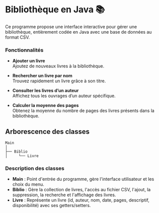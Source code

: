 # Bibliothèque en Java 📚

Ce programme propose une interface interactive pour gérer une bibliothèque, entièrement codée en Java avec une base de données au format CSV.

### Fonctionnalités

- **Ajouter un livre**  
    Ajoutez de nouveaux livres à la bibliothèque.

- **Rechercher un livre par nom**  
    Trouvez rapidement un livre grâce à son titre.

- **Consulter les livres d’un auteur**  
    Affichez tous les ouvrages d’un auteur spécifique.

- **Calculer la moyenne des pages**  
    Obtenez la moyenne du nombre de pages des livres présents dans la bibliothèque.


## Arborescence des classes

```
Main
│
├── Biblio
│     └── Livre
```

### Description des classes

- **Main** : Point d'entrée du programme, gère l'interface utilisateur et les choix du menu.
- **Biblio** : Gère la collection de livres, l'accès au fichier CSV, l'ajout, la suppression, la recherche et l'affichage des livres.
- **Livre** : Représente un livre (id, auteur, nom, date, pages, descriptif, disponibilité) avec ses getters/setters.





